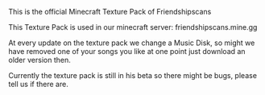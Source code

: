 This is the official Minecraft Texture Pack of Friendshipscans

This Texture Pack is used in our minecraft server: friendshipscans.mine.gg

At every update on the texture pack we change a Music Disk, so might we have removed one of your songs you like at one point just download an older version then.

Currently the texture pack is still in his beta so there might be bugs, please tell us if there are.
